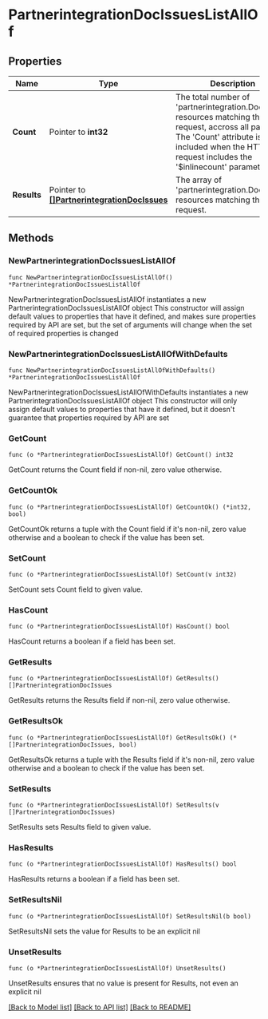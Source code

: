 # PartnerintegrationDocIssuesListAllOf

## Properties

Name | Type | Description | Notes
------------ | ------------- | ------------- | -------------
**Count** | Pointer to **int32** | The total number of &#39;partnerintegration.DocIssues&#39; resources matching the request, accross all pages. The &#39;Count&#39; attribute is included when the HTTP GET request includes the &#39;$inlinecount&#39; parameter. | [optional] 
**Results** | Pointer to [**[]PartnerintegrationDocIssues**](PartnerintegrationDocIssues.md) | The array of &#39;partnerintegration.DocIssues&#39; resources matching the request. | [optional] 

## Methods

### NewPartnerintegrationDocIssuesListAllOf

`func NewPartnerintegrationDocIssuesListAllOf() *PartnerintegrationDocIssuesListAllOf`

NewPartnerintegrationDocIssuesListAllOf instantiates a new PartnerintegrationDocIssuesListAllOf object
This constructor will assign default values to properties that have it defined,
and makes sure properties required by API are set, but the set of arguments
will change when the set of required properties is changed

### NewPartnerintegrationDocIssuesListAllOfWithDefaults

`func NewPartnerintegrationDocIssuesListAllOfWithDefaults() *PartnerintegrationDocIssuesListAllOf`

NewPartnerintegrationDocIssuesListAllOfWithDefaults instantiates a new PartnerintegrationDocIssuesListAllOf object
This constructor will only assign default values to properties that have it defined,
but it doesn't guarantee that properties required by API are set

### GetCount

`func (o *PartnerintegrationDocIssuesListAllOf) GetCount() int32`

GetCount returns the Count field if non-nil, zero value otherwise.

### GetCountOk

`func (o *PartnerintegrationDocIssuesListAllOf) GetCountOk() (*int32, bool)`

GetCountOk returns a tuple with the Count field if it's non-nil, zero value otherwise
and a boolean to check if the value has been set.

### SetCount

`func (o *PartnerintegrationDocIssuesListAllOf) SetCount(v int32)`

SetCount sets Count field to given value.

### HasCount

`func (o *PartnerintegrationDocIssuesListAllOf) HasCount() bool`

HasCount returns a boolean if a field has been set.

### GetResults

`func (o *PartnerintegrationDocIssuesListAllOf) GetResults() []PartnerintegrationDocIssues`

GetResults returns the Results field if non-nil, zero value otherwise.

### GetResultsOk

`func (o *PartnerintegrationDocIssuesListAllOf) GetResultsOk() (*[]PartnerintegrationDocIssues, bool)`

GetResultsOk returns a tuple with the Results field if it's non-nil, zero value otherwise
and a boolean to check if the value has been set.

### SetResults

`func (o *PartnerintegrationDocIssuesListAllOf) SetResults(v []PartnerintegrationDocIssues)`

SetResults sets Results field to given value.

### HasResults

`func (o *PartnerintegrationDocIssuesListAllOf) HasResults() bool`

HasResults returns a boolean if a field has been set.

### SetResultsNil

`func (o *PartnerintegrationDocIssuesListAllOf) SetResultsNil(b bool)`

 SetResultsNil sets the value for Results to be an explicit nil

### UnsetResults
`func (o *PartnerintegrationDocIssuesListAllOf) UnsetResults()`

UnsetResults ensures that no value is present for Results, not even an explicit nil

[[Back to Model list]](../README.md#documentation-for-models) [[Back to API list]](../README.md#documentation-for-api-endpoints) [[Back to README]](../README.md)


